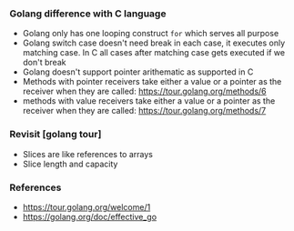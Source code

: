### Golang difference with C language
- Golang only has one looping construct `for` which serves all purpose
- Golang switch case doesn't need break in each case, it executes only matching case. In C all cases after matching case gets executed if we don't break
- Golang doesn't support pointer arithematic as supported in C
- Methods with pointer receivers take either a value or a pointer as the receiver when they are called: https://tour.golang.org/methods/6
- methods with value receivers take either a value or a pointer as the receiver when they are called: https://tour.golang.org/methods/7

### Revisit [golang tour]
- Slices are like references to arrays
- Slice length and capacity

### References
- https://tour.golang.org/welcome/1
- https://golang.org/doc/effective_go

